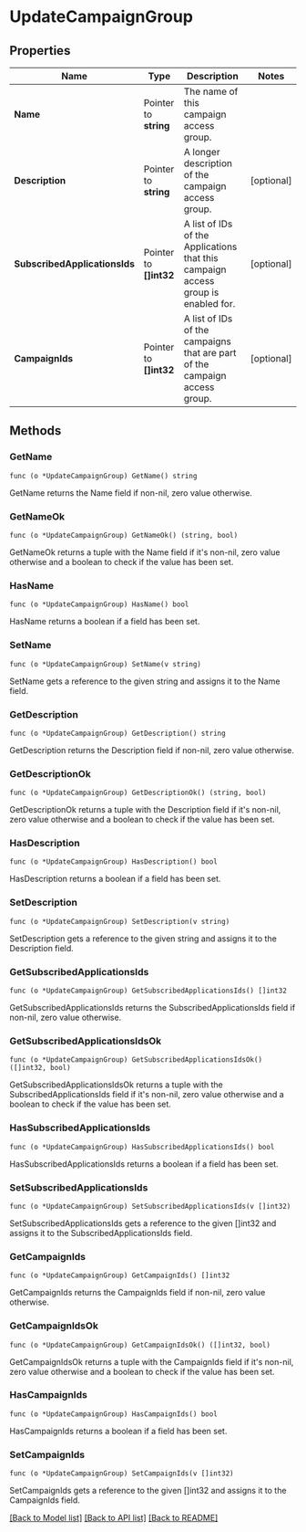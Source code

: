 # UpdateCampaignGroup

## Properties

Name | Type | Description | Notes
------------ | ------------- | ------------- | -------------
**Name** | Pointer to **string** | The name of this campaign access group. | 
**Description** | Pointer to **string** | A longer description of the campaign access group. | [optional] 
**SubscribedApplicationsIds** | Pointer to **[]int32** | A list of IDs of the Applications that this campaign access group is enabled for. | [optional] 
**CampaignIds** | Pointer to **[]int32** | A list of IDs of the campaigns that are part of the campaign access group. | [optional] 

## Methods

### GetName

`func (o *UpdateCampaignGroup) GetName() string`

GetName returns the Name field if non-nil, zero value otherwise.

### GetNameOk

`func (o *UpdateCampaignGroup) GetNameOk() (string, bool)`

GetNameOk returns a tuple with the Name field if it's non-nil, zero value otherwise
and a boolean to check if the value has been set.

### HasName

`func (o *UpdateCampaignGroup) HasName() bool`

HasName returns a boolean if a field has been set.

### SetName

`func (o *UpdateCampaignGroup) SetName(v string)`

SetName gets a reference to the given string and assigns it to the Name field.

### GetDescription

`func (o *UpdateCampaignGroup) GetDescription() string`

GetDescription returns the Description field if non-nil, zero value otherwise.

### GetDescriptionOk

`func (o *UpdateCampaignGroup) GetDescriptionOk() (string, bool)`

GetDescriptionOk returns a tuple with the Description field if it's non-nil, zero value otherwise
and a boolean to check if the value has been set.

### HasDescription

`func (o *UpdateCampaignGroup) HasDescription() bool`

HasDescription returns a boolean if a field has been set.

### SetDescription

`func (o *UpdateCampaignGroup) SetDescription(v string)`

SetDescription gets a reference to the given string and assigns it to the Description field.

### GetSubscribedApplicationsIds

`func (o *UpdateCampaignGroup) GetSubscribedApplicationsIds() []int32`

GetSubscribedApplicationsIds returns the SubscribedApplicationsIds field if non-nil, zero value otherwise.

### GetSubscribedApplicationsIdsOk

`func (o *UpdateCampaignGroup) GetSubscribedApplicationsIdsOk() ([]int32, bool)`

GetSubscribedApplicationsIdsOk returns a tuple with the SubscribedApplicationsIds field if it's non-nil, zero value otherwise
and a boolean to check if the value has been set.

### HasSubscribedApplicationsIds

`func (o *UpdateCampaignGroup) HasSubscribedApplicationsIds() bool`

HasSubscribedApplicationsIds returns a boolean if a field has been set.

### SetSubscribedApplicationsIds

`func (o *UpdateCampaignGroup) SetSubscribedApplicationsIds(v []int32)`

SetSubscribedApplicationsIds gets a reference to the given []int32 and assigns it to the SubscribedApplicationsIds field.

### GetCampaignIds

`func (o *UpdateCampaignGroup) GetCampaignIds() []int32`

GetCampaignIds returns the CampaignIds field if non-nil, zero value otherwise.

### GetCampaignIdsOk

`func (o *UpdateCampaignGroup) GetCampaignIdsOk() ([]int32, bool)`

GetCampaignIdsOk returns a tuple with the CampaignIds field if it's non-nil, zero value otherwise
and a boolean to check if the value has been set.

### HasCampaignIds

`func (o *UpdateCampaignGroup) HasCampaignIds() bool`

HasCampaignIds returns a boolean if a field has been set.

### SetCampaignIds

`func (o *UpdateCampaignGroup) SetCampaignIds(v []int32)`

SetCampaignIds gets a reference to the given []int32 and assigns it to the CampaignIds field.


[[Back to Model list]](../README.md#documentation-for-models) [[Back to API list]](../README.md#documentation-for-api-endpoints) [[Back to README]](../README.md)


